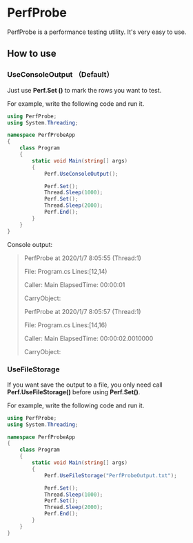 # PerfProbe

PerfProbe is a performance testing utility. It's very easy to use.



## How to use

### UseConsoleOutput （Default）

Just use **Perf.Set ()** to mark the rows you want to test.

For example, write the following code and run it.

```c#
using PerfProbe;
using System.Threading;

namespace PerfProbeApp
{
    class Program
    {
        static void Main(string[] args)
        {
            Perf.UseConsoleOutput();

            Perf.Set();
            Thread.Sleep(1000);
            Perf.Set();
            Thread.Sleep(2000);
            Perf.End();
        }
    }
}
```

Console output:

> PerfProbe       at  2020/1/7 8:05:55    (Thread:1)
>
> File: Program.cs      Lines:[12,14)
>
> Caller:       Main    ElapsedTime:    00:00:01
>
> CarryObject:
>
> 
>
> PerfProbe       at  2020/1/7 8:05:57    (Thread:1)
>
> File: Program.cs      Lines:[14,16)
>
> Caller:       Main    ElapsedTime:    00:00:02.0010000
>
> CarryObject:



### UseFileStorage

If you want save the output to a file, you only need call **Perf.UseFileStorage()** before using **Perf.Set()**.

For example, write the following code and run it.

```c#
using PerfProbe;
using System.Threading;

namespace PerfProbeApp
{
    class Program
    {
        static void Main(string[] args)
        {
            Perf.UseFileStorage("PerfProbeOutput.txt");

            Perf.Set();
            Thread.Sleep(1000);
            Perf.Set();
            Thread.Sleep(2000);
            Perf.End();
        }
    }
}
```

